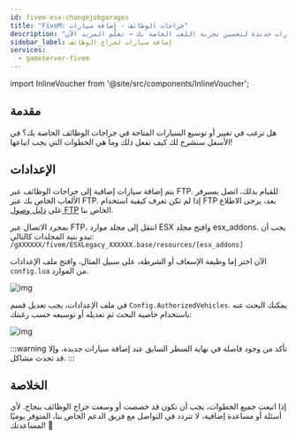 ```yaml
---
id: fivem-esx-changejobgarages
title: "FiveM: جراجات الوظائف - إضافة سيارات"
description: "اكتشف كيف تخصص وتوسع جراجات الوظائف بإضافة سيارات جديدة لتحسين تجربة اللعب الخاصة بك → تعلّم المزيد الآن"
sidebar_label: إضافة سيارات لجراج الوظائف
services:
  - gameserver-fivem
---
```


import InlineVoucher from '@site/src/components/InlineVoucher';

## مقدمة

هل ترغب في تغيير أو توسيع السيارات المتاحة في جراجات الوظائف الخاصة بك؟ في الأسفل سنشرح لك كيف تفعل ذلك وما هي الخطوات التي يجب اتباعها!

<InlineVoucher />

## الإعدادات

يتم إضافة سيارات إضافية إلى جراجات الوظائف عبر FTP. للقيام بذلك، اتصل بسيرفر الألعاب الخاص بك عبر FTP. إذا لم تكن تعرف كيفية استخدام FTP بعد، يرجى الاطلاع على [دليل وصول FTP](gameserver-ftpaccess.md) الخاص بنا.

بمجرد الاتصال عبر FTP، انتقل إلى مجلد موارد ESX وافتح مجلد esx_addons. يجب أن تبدو بنية المجلدات كالتالي: `/gXXXXXX/fivem/ESXLegacy_XXXXXX.base/resources/[esx_addons]`

الآن اختر إما وظيفة الإسعاف أو الشرطة، على سبيل المثال، وافتح ملف الإعدادات `config.lua` من الموارد.

![img](https://screensaver01.zap-hosting.com/index.php/s/xQYbzYs2xAkb5fp/preview)

في ملف الإعدادات، يجب تعديل قسم `Config.AuthorizedVehicles`. يمكنك البحث عنه باستخدام خاصية البحث ثم تعديله أو توسيعه حسب رغبتك:

![img](https://screensaver01.zap-hosting.com/index.php/s/eyK7q78aewrpJtx/preview)

:::warning 
تأكد من وجود فاصلة في نهاية السطر السابق عند إضافة سيارات جديدة، وإلا قد تحدث مشاكل.
:::

## الخلاصة

إذا اتبعت جميع الخطوات، يجب أن تكون قد خصصت أو وسعت جراج الوظائف بنجاح. لأي أسئلة أو مساعدة إضافية، لا تتردد في التواصل مع فريق الدعم الخاص بنا، المتوفر يوميًا لمساعدتك! 🙂

<InlineVoucher />